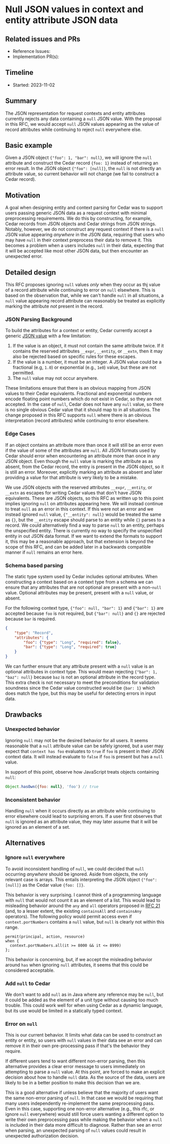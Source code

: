 # Null JSON values in context and entity attribute JSON data

## Related issues and PRs

- Reference Issues:
- Implementation PR(s):

## Timeline

- Started: 2023-11-02

## Summary

The JSON representation for request contexts and entity attributes currently rejects any data containing a `null` JSON value. 
With the proposal in this RFC, we would accept `null` JSON values appearing as the value of record attributes while continuing to reject `null` everywhere else.

## Basic example

Given a JSON object `{"foo": 1, "bar": null}`, we will ignore the `null` attribute and construct the Cedar record `{foo: 1}` instead of returning an error result.
In the JSON object `{"foo": [null]}`, the `null` is not directly an attribute value, so current behavior will not change (we fail to construct a Cedar record).

## Motivation

A goal when designing entity and context parsing for Cedar was to support users passing generic JSON data as a request context with minimal preprocessing requirements.
We do this by constructing, for example, Cedar records from JSON objects and Cedar strings from JSON strings.
Notably, however, we do not construct any request context if there is a `null` JSON value appearing _anywhere_ in the JSON data, requiring that users who may have `null` in their context preprocess their data to remove it.
This becomes a problem when a users includes `null` in their data, expecting that it will be accepted like most other JSON data, but then encounter an unexpected error.

## Detailed design

This RFC proposes ignoring `null` values _only_ when they occur as thj value of a record attribute while continuing to error on `null` elsewhere.
This is based on the observation that, while we can't handle `null` in all situations, a `null` value appearing record attribute can reasonably be treated as explicitly marking the attribute _not_ present in the record.

### JSON Parsing Background

To build the attributes for a context or entity, Cedar currently accept a generic [JSON value](https://www.json.org/json-en.html) with a few limitation:

1. If the value is an object, it must not contain the same attribute twice. If it contains the reserved attributes `__expr`, `__entity`, or `__extn`, then it may also be rejected based on specific rules for these escapes.
2. If the value is a number, it must be an integer. A JSON value could be a fractional (e.g, `1.0`) or exponential (e.g., `1e0`) value, but these are not permitted.
3. The `null` value may not occur anywhere.

These limitations ensure that there is an obvious mapping from JSON values to their Cedar equivalents.
Fractional and exponential numbers encode floating point numbers which do not exist in Cedar, so they are not accepted.
In the case of `null`, Cedar does not have any `null` value, so there is no single obvious Cedar value that it should map to in all situations.
The change proposed in this RFC supports `null` where there is an obvious interpretation (record attributes) while continuing to error elsewhere.

### Edge Cases

If an object contains an attribute more than once it will still be an error even if the value of some of the attributes are `null`.
All JSON formats used by Cedar should error when encountering an attribute more than once in any JSON object.
Even though the `null` value is marking the attribute as as absent, from the Cedar record, the entry is present in the JSON object, so it is still an error.
Moreover, explicitly marking an attribute as absent and later providing a value for that attribute is very likely to be a mistake.

We use JSON objects with the reserved attributes `__expr`, `__entity`, or `__extn` as escapes for writing Cedar values that don't have JSON equivalents.
These are JSON objects, so this RFC as written up to this point implies ignoring `null` on attributes appearing here.
We will instead continue to treat `null` as an error in this context.
If this were not an error and we instead ignored `null` value, `{"__entity": null}` would be treated the same as `{}`, but the `__entity` escape should parse to an entity while `{}` parses to a record.
We could alternatively find a way to parse `null` to an entity, perhaps the unspecified entity.
There is currently no way to specify the unspecified entity in out JSON data format.
If we want to extend the formats to support it, this may be a reasonable approach, but that extension is beyond the scope of this RFC, and can be added later in a backwards compatible manner if `null` remains an error here.

### Schema based parsing

The static type system used by Cedar includes optional attributes. 
When constructing a context based on a context type from a schema we can ensure that any attributes that are not optional are present with a non-`null` value.
Optional attributes may be present, present with a `null` value, or absent.

For the following context type, `{"foo": null, "bar": 1}` and `{"bar": 1}` are accepted because `foo` is not required, but `{"bar": null}` and `{}` are rejected because `bar` is required.

```json
{
    "type": "Record",
    "attributes": {
        "foo": {"type": "Long", "required": false},
        "bar": {"type": "Long", "required": true}
    }
}
```

We can further ensure that any attribute present with a `null` value is an optional attributes in context type.
This would mean rejecting `{"bar": 1, "baz": null}` because `baz` is not an optional attribute in the record type.
This extra check is not necessary to meet the preconditions for validation soundness since the Cedar value constructed would be `{bar: 1}` which does match the type, but this may be useful for detecting errors in input data.

## Drawbacks

### Unexpected behavior

Ignoring `null` may not be the desired behavior for all users.
It seems reasonable that a `null` attribute value can be safely ignored, but a user may expect that `context has foo` evaluates to `true` if `foo` is present in their JSON context data.
It will instead evaluate to `false` if `foo` is present but has a `null` value.

In support of this point, observe how JavaScript treats objects containing `null`:
```js
Object.hasOwn({foo: null}, 'foo') // true
```

### Inconsistent behavior

Handling `null` when it occurs directly as an attribute while continuing to error elsewhere could lead to surprising errors.
If a user first observes that `null` is ignored as an attribute value, they may later assume that it will be ignored as an element of a set.

## Alternatives

### Ignore `null` everywhere

To avoid inconsistent handling of `null`, we could decided that `null` occurring _anywhere_ should be ignored. 
Aside from objects, the only relevant case is arrays.
This entails interpreting the JSON object `{"foo": [null]}` as the Cedar value `{foo: []}`.

This behavior is very surprising.
I cannot think of a programming language with `null` that would not count it as an element of a list.
This would lead to misleading behavior around  the `any` and `all` operators proposed in [RFC 21](https://github.com/cedar-policy/rfcs/pull/21) (and, to a lesser extent, the existing `containsAll` and `containsAny` operators).
The following policy would permit access even if `context.portNumbers` contains a `null` value, but `null` is clearly not within this range.

```cedar
permit(principal, action, resource)
when {
  context.portNumbers.all(it >= 8000 && it <= 8999)
};
```

This behavior is concerning, but, if we accept the misleading behavior around `has` when ignoring `null` attributes, it seems that this could be considered acceptable.

### Add `null` to Cedar

We don't want to add `null` as in Java where any reference may be `null`, but it could be added as the element of a unit type without causing too much trouble.
This could work well for when using Cedar as a dynamic language, but its use would be limited in a statically typed context.

### Error on `null`

This is our current behavior.
It limits what data can be used to construct an entity or entity, so users with `null` values in their data see an error and can remove it in their own pre-processing pass if that's the behavior they require.

If different users tend to want different non-error parsing, then this alternative provides a clear error message to users immediately on attempting to parse a `null` value.
At this point, are forced to make an explicit decision about how to handle `null` data.
As the source of the data, users are likely to be in a better position to make this decision than we are.

This is a good alternative if unless believe that the majority of users want the same non-error parsing of `null`.
In that case we would be requiring that many users independently re-implement the same preprocessing pass.
Even in this case, supporting one non-error alternative (e.g., this rfc, or ignore `null` everywhere) would still force users wanting a different option to write their own preprocessing pass while making the behavior when a `null` is included in their data more difficult to diagnose.
Rather than see an error when parsing, an unexpected parsing of `null` values could result in unexpected authorization decision.


